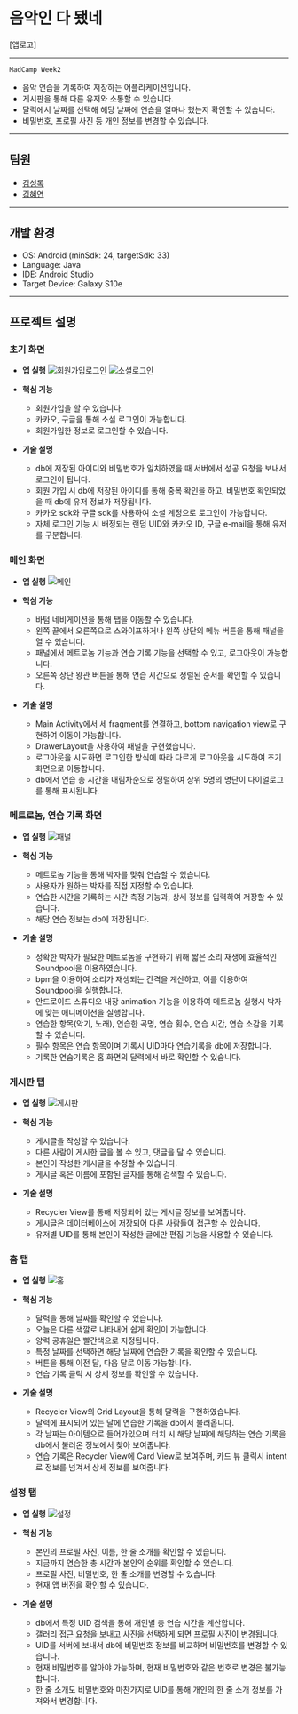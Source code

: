 # 음악인 다 됐네
[앱로고]

---
`MadCamp Week2`
- 음악 연습을 기록하여 저장하는 어플리케이션입니다.
- 게시판을 통해 다른 유저와 소통할 수 있습니다.
- 달력에서 날짜를 선택해 해당 날짜에 연습을 얼마나 했는지 확인할 수 있습니다.
- 비밀번호, 프로필 사진 등 개인 정보를 변경할 수 있습니다.
---
## 팀원
- [김성록](https://github.com/SeongrokKim)
- [김혜연](https://github.com/fairykhy)
---
## 개발 환경
- OS: Android (minSdk: 24, targetSdk: 33)
- Language: Java
- IDE: Android Studio
- Target Device: Galaxy S10e
---
## 프로젝트 설명
### 초기 화면
- **앱 실행**
![회원가입로그인](https://github.com/SeongrokKim/MadCampWeek2/assets/138121077/b5a4b63b-6763-45ad-8233-85ebc966c179)
![소셜로그인](https://github.com/SeongrokKim/MadCampWeek2/assets/138121077/f25d4990-fed6-4444-a92e-ceec812fcdcd)

- **핵심 기능**
  - 회원가입을 할 수 있습니다.
  - 카카오, 구글을 통해 소셜 로그인이 가능합니다.
  - 회원가입한 정보로 로그인할 수 있습니다.

- **기술 설명**
  - db에 저장된 아이디와 비밀번호가 일치하였을 때 서버에서 성공 요청을 보내서 로그인이 됩니다.
  - 회원 가입 시 db에 저장된 아이디를 통해 중복 확인을 하고, 비밀번호 확인되었을 때 db에 유저 정보가 저장됩니다.
  - 카카오 sdk와 구글 sdk를 사용하여 소셜 계정으로 로그인이 가능합니다.
  - 자체 로그인 기능 시 배정되는 랜덤 UID와 카카오 ID, 구글 e-mail을 통해 유저를 구분합니다.

### 메인 화면
- **앱 실행**
![메인](https://github.com/SeongrokKim/MadCampWeek2/assets/138121077/4015da01-f564-4a4e-9938-fa177713ff7e)

- **핵심 기능**
  - 바텀 네비게이션을 통해 탭을 이동할 수 있습니다.
  - 왼쪽 끝에서 오른쪽으로 스와이프하거나 왼쪽 상단의 메뉴 버튼을 통해 패널을 열 수 있습니다.
  - 패널에서 메트로놈 기능과 연습 기록 기능을 선택할 수 있고, 로그아웃이 가능합니다.
  - 오른쪽 상단 왕관 버튼을 통해 연습 시간으로 정렬된 순서를 확인할 수 있습니다.

- **기술 설명**
  - Main Activity에서 세 fragment를 연결하고, bottom navigation view로 구현하여 이동이 가능합니다.
  - DrawerLayout을 사용하여 패널을 구현했습니다.
  - 로그아웃을 시도하면 로그인한 방식에 따라 다르게 로그아웃을 시도하여 초기 화면으로 이동합니다.
  - db에서 연습 총 시간을 내림차순으로 정렬하여 상위 5명의 명단이 다이얼로그를 통해 표시됩니다.

### 메트로놈, 연습 기록 화면
- **앱 실행**
![패널](https://github.com/SeongrokKim/MadCampWeek2/assets/138121077/ff2325eb-a6ca-4485-94b6-8b50948f44cf)

- **핵심 기능**
  - 메트로놈 기능을 통해 박자를 맞춰 연습할 수 있습니다.
  - 사용자가 원하는 박자를 직접 지정할 수 있습니다.
  - 연습한 시간을 기록하는 시간 측정 기능과, 상세 정보를 입력하여 저장할 수 있습니다.
  - 해당 연습 정보는 db에 저장됩니다.

- **기술 설명**
  - 정확한 박자가 필요한 메트로놈을 구현하기 위해 짧은 소리 재생에 효율적인 Soundpool을 이용하였습니다.
  - bpm을 이용하여 소리가 재생되는 간격을 계산하고, 이를 이용하여 Soundpool을 실행합니다.
  - 안드로이드 스튜디오 내장 animation 기능을 이용하여 메트로놈 실행시 박자에 맞는 애니메이션을 실행합니다.
  - 연습한 항목(악기, 노래), 연습한 곡명, 연습 횟수, 연습 시간, 연습 소감을 기록할 수 있습니다.
  - 필수 항목은 연습 항목이며 기록시 UID마다 연습기록을 db에 저장합니다.
  - 기록한 연습기록은 홈 화면의 달력에서 바로 확인할 수 있습니다.

### 게시판 탭
- **앱 실행**
![게시판](https://github.com/SeongrokKim/MadCampWeek2/assets/138121077/fbf8a78d-2cfd-4078-8b5e-4e2ec2800aee)

- **핵심 기능**
  - 게시글을 작성할 수 있습니다.
  - 다른 사람이 게시한 글을 볼 수 있고, 댓글을 달 수 있습니다.
  - 본인이 작성한 게시글을 수정할 수 있습니다.
  - 게시글 혹은 이름에 포함된 글자를 통해 검색할 수 있습니다.

- **기술 설명**
  - Recycler View를 통해 저장되어 있는 게시글 정보를 보여줍니다.
  - 게시글은 데이터베이스에 저장되어 다른 사람들이 접근할 수 있습니다.
  - 유저별 UID를 통해 본인이 작성한 글에만 편집 기능을 사용할 수 있습니다.

### 홈 탭
- **앱 실행**
![홈](https://github.com/SeongrokKim/MadCampWeek2/assets/138121077/17a3d0f9-bc43-4a96-a6a7-6ed6219db47a)

- **핵심 기능**
  - 달력을 통해 날짜를 확인할 수 있습니다.
  - 오늘은 다른 색깔로 나타내어 쉽게 확인이 가능합니다.
  - 양력 공휴일은 빨간색으로 지정됩니다.
  - 특정 날짜를 선택하면 해당 날짜에 연습한 기록을 확인할 수 있습니다.
  - 버튼을 통해 이전 달, 다음 달로 이동 가능합니다.
  - 연습 기록 클릭 시 상세 정보를 확인할 수 있습니다.

- **기술 설명**
  - Recycler View의 Grid Layout을 통해 달력을 구현하였습니다.
  - 달력에 표시되어 있는 달에 연습한 기록을 db에서 불러옵니다.
  - 각 날짜는 아이템으로 들어가있으며 터치 시 해당 날짜에 해당하는 연습 기록을 db에서 불러온 정보에서 찾아 보여줍니다.
  - 연습 기록은 Recycler View에 Card View로 보여주며, 카드 뷰 클릭시 intent로 정보를 넘겨서 상세 정보를 보여줍니다.


### 설정 탭
- **앱 실행**
![설정](https://github.com/SeongrokKim/MadCampWeek2/assets/138121077/15a1d1db-1cf5-4475-9517-5a96f4b55812)


- **핵심 기능**
  - 본인의 프로필 사진, 이름, 한 줄 소개를 확인할 수 있습니다.
  - 지금까지 연습한 총 시간과 본인의 순위를 확인할 수 있습니다.
  - 프로필 사진, 비밀번호, 한 줄 소개를 변경할 수 있습니다.
  - 현재 앱 버전을 확인할 수 있습니다.

- **기술 설명**
  - db에서 특정 UID 검색을 통해 개인별 총 연습 시간을 계산합니다.
  - 갤러리 접근 요청을 보내고 사진을 선택하게 되면 프로필 사진이 변경됩니다.
  - UID를 서버에 보내서 db에 비밀번호 정보를 비교하며 비밀번호를 변경할 수 있습니다.
  - 현재 비밀번호를 알아야 가능하며, 현재 비밀번호와 같은 번호로 변경은 불가능합니다.
  - 한 줄 소개도 비밀번호와 마찬가지로 UID를 통해 개인의 한 줄 소개 정보를 가져와서 변경합니다.

